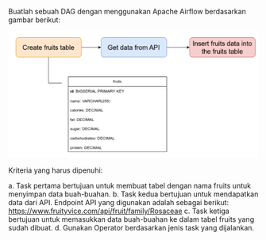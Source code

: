 Buatlah sebuah DAG dengan menggunakan Apache Airflow berdasarkan gambar berikut:

![alt text](https://github.com/ddzikri/de_muhammad-dzikri-rizaldi/blob/main/17_Workflow-Orchestration-With-Airflow/screenshots/soal_eksplorasi.png)

Kriteria yang harus dipenuhi:

a. Task pertama bertujuan untuk membuat tabel dengan nama fruits untuk menyimpan data buah-buahan.
b. Task kedua bertujuan untuk mendapatkan data dari API. Endpoint API yang digunakan adalah sebagai berikut: https://www.fruityvice.com/api/fruit/family/Rosaceae 
c. Task ketiga bertujuan untuk memasukkan data buah-buahan ke dalam tabel fruits yang sudah dibuat. 
d. Gunakan Operator berdasarkan jenis task yang dijalankan.